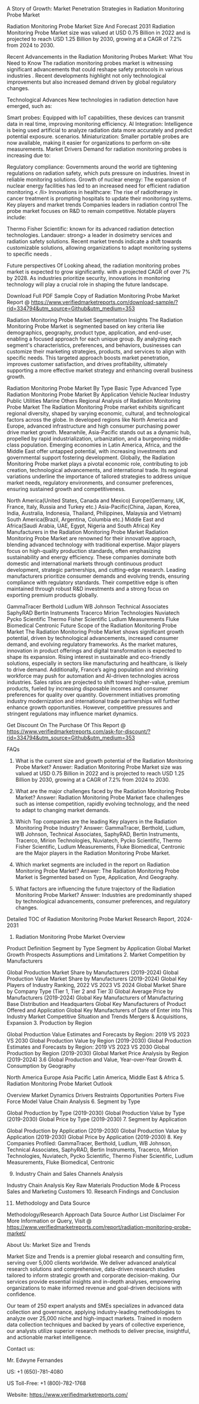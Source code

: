 A Story of Growth: Market Penetration Strategies in Radiation Monitoring Probe Market


Radiation Monitoring Probe Market Size And Forecast 2031
Radiation Monitoring Probe Market size was valued at USD 0.75 Billion in 2022 and is projected to reach USD 1.25 Billion by 2030, growing at a CAGR of 7.2% from 2024 to 2030.

Recent Advancements in the Radiation Monitoring Probes Market: What You Need to Know
The radiation monitoring probes market is witnessing significant advancements that could reshape safety protocols in various industries . Recent developments highlight not only technological improvements but also increased demand driven by global regulatory changes.

Technological Advances
New technologies in radiation detection have emerged, such as:

Smart probes: Equipped with IoT capabilities, these devices can transmit data in real time, improving monitoring efficiency.
AI Integration: Intelligence is being used artificial to analyze radiation data more accurately and predict potential exposure. scenarios.
Miniaturization: Smaller portable probes are now available, making it easier for organizations to perform on-site measurements.
Market Drivers
Demand for radiation monitoring probes is increasing due to:

Regulatory compliance: Governments around the world are tightening regulations on radiation safety, which puts pressure on industries. Invest in reliable monitoring solutions.
Growth of nuclear energy: The expansion of nuclear energy facilities has led to an increased need for efficient radiation monitoring.< /li>
Innovations in healthcare: The rise of radiotherapy in cancer treatment is prompting hospitals to update their monitoring systems.
Key players and market trends
Companies leaders in radiation control The probe market focuses on R&D to remain competitive. Notable players include:

Thermo Fisher Scientific: known for its advanced radiation detection technologies.
Landauer: strong> a leader in dosimetry services and radiation safety solutions.
Recent market trends indicate a shift towards customizable solutions, allowing organizations to adapt monitoring systems to specific needs .

Future perspectives
Of Looking ahead, the radiation monitoring probes market is expected to grow significantly. with a projected CAGR of over 7% by 2028. As industries prioritize security, innovations in monitoring technology will play a crucial role in shaping the future landscape.

Download Full PDF Sample Copy of Radiation Monitoring Probe Market Report @ https://www.verifiedmarketreports.com/download-sample/?rid=334794&utm_source=Github&utm_medium=353

Radiation Monitoring Probe Market Segmentation Insights
The Radiation Monitoring Probe Market is segmented based on key criteria like demographics, geography, product type, application, and end-user, enabling a focused approach for each unique group. By analyzing each segment's characteristics, preferences, and behaviors, businesses can customize their marketing strategies, products, and services to align with specific needs. This targeted approach boosts market penetration, improves customer satisfaction, and drives profitability, ultimately supporting a more effective market strategy and enhancing overall business growth.

Radiation Monitoring Probe Market By Type
Basic Type
Advanced Type
Radiation Monitoring Probe Market By Application
Vehicle
Nuclear Industry
Public Utilities
Marine
Others
Regional Analysis of Radiation Monitoring Probe Market
The Radiation Monitoring Probe market exhibits significant regional diversity, shaped by varying economic, cultural, and technological factors across the globe. In developed regions like North America and Europe, advanced infrastructure and high consumer purchasing power drive market growth. Meanwhile, Asia-Pacific stands out as a dynamic hub, propelled by rapid industrialization, urbanization, and a burgeoning middle-class population. Emerging economies in Latin America, Africa, and the Middle East offer untapped potential, with increasing investments and governmental support fostering development. Globally, the Radiation Monitoring Probe market plays a pivotal economic role, contributing to job creation, technological advancements, and international trade. Its regional variations underline the importance of tailored strategies to address unique market needs, regulatory environments, and consumer preferences, ensuring sustained growth and competitiveness.

North America(United States, Canada and Mexico)
Europe(Germany, UK, France, Italy, Russia and Turkey etc.)
Asia-Pacific(China, Japan, Korea, India, Australia, Indonesia, Thailand, Philippines, Malaysia and Vietnam)
South America(Brazil, Argentina, Columbia etc.)
Middle East and Africa(Saudi Arabia, UAE, Egypt, Nigeria and South Africa)
Key Manufacturers in the Radiation Monitoring Probe Market
Radiation Monitoring Probe Market are renowned for their innovative approach, blending advanced technology with traditional expertise. Major players focus on high-quality production standards, often emphasizing sustainability and energy efficiency. These companies dominate both domestic and international markets through continuous product development, strategic partnerships, and cutting-edge research. Leading manufacturers prioritize consumer demands and evolving trends, ensuring compliance with regulatory standards. Their competitive edge is often maintained through robust R&D investments and a strong focus on exporting premium products globally.

GammaTracer
Berthold
Ludlum
WB Johnson
Technical Associates
SaphyRAD
Bertin Instruments
Tracerco
Mirion Technologies
Nuviatech
Pycko Scientific
Thermo Fisher Scientific
Ludlum Measurements
Fluke Biomedical
Centronic
Future Scope of the Radiation Monitoring Probe Market
The Radiation Monitoring Probe Market shows significant growth potential, driven by technological advancements, increased consumer demand, and evolving regulatory frameworks. As the market matures, innovation in product offerings and digital transformation is expected to shape its expansion. Rising interest in sustainable and eco-friendly solutions, especially in sectors like manufacturing and healthcare, is likely to drive demand. Additionally, France’s aging population and shrinking workforce may push for automation and AI-driven technologies across industries. Sales ratios are projected to shift toward higher-value, premium products, fueled by increasing disposable incomes and consumer preferences for quality over quantity. Government initiatives promoting industry modernization and international trade partnerships will further enhance growth opportunities. However, competitive pressures and stringent regulations may influence market dynamics.

Get Discount On The Purchase Of This Report @ https://www.verifiedmarketreports.com/ask-for-discount/?rid=334794&utm_source=Github&utm_medium=353

FAQs
1. What is the current size and growth potential of the Radiation Monitoring Probe Market?
Answer: Radiation Monitoring Probe Market size was valued at USD 0.75 Billion in 2022 and is projected to reach USD 1.25 Billion by 2030, growing at a CAGR of 7.2% from 2024 to 2030.

2. What are the major challenges faced by the Radiation Monitoring Probe Market?
Answer: Radiation Monitoring Probe Market face challenges such as intense competition, rapidly evolving technology, and the need to adapt to changing market demands.

3. Which Top companies are the leading Key players in the Radiation Monitoring Probe Industry?
Answer: GammaTracer, Berthold, Ludlum, WB Johnson, Technical Associates, SaphyRAD, Bertin Instruments, Tracerco, Mirion Technologies, Nuviatech, Pycko Scientific, Thermo Fisher Scientific, Ludlum Measurements, Fluke Biomedical, Centronic are the Major players in the Radiation Monitoring Probe Market.

4. Which market segments are included in the report on Radiation Monitoring Probe Market?
Answer: The Radiation Monitoring Probe Market is Segmented based on Type, Application, And Geography.

5. What factors are influencing the future trajectory of the Radiation Monitoring Probe Market?
Answer: Industries are predominantly shaped by technological advancements, consumer preferences, and regulatory changes.

Detailed TOC of Radiation Monitoring Probe Market Research Report, 2024-2031
1. Radiation Monitoring Probe Market Overview

Product Definition
Segment by Type
Segment by Application
Global Market Growth Prospects
Assumptions and Limitations
2. Market Competition by Manufacturers

Global Production Market Share by Manufacturers (2019-2024)
Global Production Value Market Share by Manufacturers (2019-2024)
Global Key Players of Industry Ranking, 2022 VS 2023 VS 2024
Global Market Share by Company Type (Tier 1, Tier 2 and Tier 3)
Global Average Price by Manufacturers (2019-2024)
Global Key Manufacturers of Manufacturing Base Distribution and Headquarters
Global Key Manufacturers of Product Offered and Application
Global Key Manufacturers of Date of Enter into This Industry
Market Competitive Situation and Trends
Mergers & Acquisitions, Expansion
3. Production by Region

Global Production Value Estimates and Forecasts by Region: 2019 VS 2023 VS 2030
Global Production Value by Region (2019-2030)
Global Production Estimates and Forecasts by Region: 2019 VS 2023 VS 2030
Global Production by Region (2019-2030)
Global Market Price Analysis by Region (2019-2024) 3.6 Global Production and Value, Year-over-Year Growth
4. Consumption by Geography

North America
Europe
Asia Pacific
Latin America, Middle East & Africa
5. Radiation Monitoring Probe Market Outlook

Overview
Market Dynamics
Drivers
Restraints
Opportunities
Porters Five Force Model
Value Chain Analysis 
6. Segment by Type

Global Production by Type (2019-2030)
Global Production Value by Type (2019-2030)
Global Price by Type (2019-2030)
7. Segment by Application

Global Production by Application (2019-2030)
Global Production Value by Application (2019-2030)
Global Price by Application (2019-2030)
8. Key Companies Profiled: GammaTracer, Berthold, Ludlum, WB Johnson, Technical Associates, SaphyRAD, Bertin Instruments, Tracerco, Mirion Technologies, Nuviatech, Pycko Scientific, Thermo Fisher Scientific, Ludlum Measurements, Fluke Biomedical, Centronic

9. Industry Chain and Sales Channels Analysis

Industry Chain Analysis
Key Raw Materials
Production Mode & Process
Sales and Marketing
Customers
10. Research Findings and Conclusion

11. Methodology and Data Source

Methodology/Research Approach
Data Source
Author List
Disclaimer
For More Information or Query, Visit @ https://www.verifiedmarketreports.com/report/radiation-monitoring-probe-market/

About Us: Market Size and Trends

Market Size and Trends is a premier global research and consulting firm, serving over 5,000 clients worldwide. We deliver advanced analytical research solutions and comprehensive, data-driven research studies tailored to inform strategic growth and corporate decision-making. Our services provide essential insights and in-depth analyses, empowering organizations to make informed revenue and goal-driven decisions with confidence.

Our team of 250 expert analysts and SMEs specializes in advanced data collection and governance, applying industry-leading methodologies to analyze over 25,000 niche and high-impact markets. Trained in modern data collection techniques and backed by years of collective experience, our analysts utilize superior research methods to deliver precise, insightful, and actionable market intelligence.

Contact us:

Mr. Edwyne Fernandes

US: +1 (650)-781-4080

US Toll-Free: +1 (800)-782-1768

Website: https://www.verifiedmarketreports.com/

